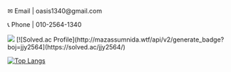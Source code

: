 <p>✉ Email | oasis1340@gmail.com</p>
<p>📞 Phone | 010-2564-1340</p>
<p></p>
<picture>
  <source
    srcset="https://github-readme-stats.vercel.app/api?username=anuraghazra&show_icons=true&theme=dark"
    media="(prefers-color-scheme: dark)"
  />
  <source
    srcset="https://github-readme-stats.vercel.app/api?username=oasis1340&show_icons=true"
    media="(prefers-color-scheme: light), (prefers-color-scheme: no-preference)"
  />
  <img src="https://github-readme-stats.vercel.app/api?username=oasis1340&show_icons=true" />
  [![Solved.ac Profile](http://mazassumnida.wtf/api/v2/generate_badge?boj=jjy2564](https://solved.ac/jjy2564/)
</picture>

[![Top Langs](https://github-readme-stats.vercel.app/api/top-langs/?username=oasis1340&layout=donut)](https://github.com/oasis1340/github-readme-stats)
